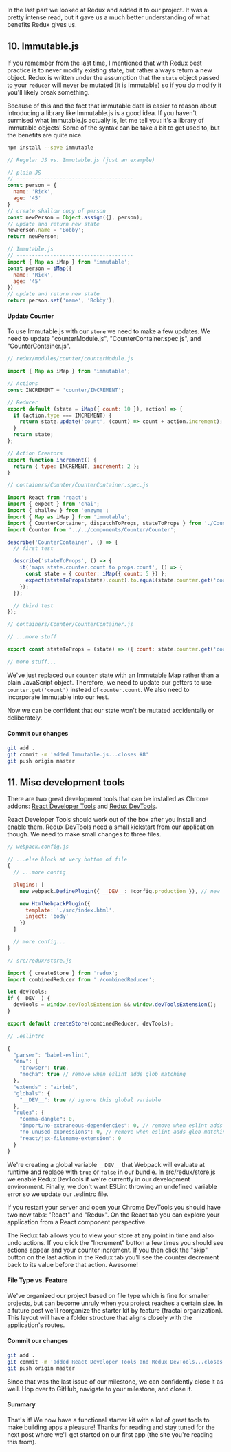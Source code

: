 In the last part we looked at Redux and added it to our project.  It was a pretty intense read, but it gave us a much better understanding of what benefits Redux gives us.

## 10. Immutable.js
If you remember from the last time, I mentioned that with Redux best practice is to never modify existing state, but rather always return a new object.  Redux is written under the assumption that the `state` object passed to your `reducer` will never be mutated (it is immutable) so if you do modify it you'll likely break something.

Because of this and the fact that immutable data is easier to reason about introducing a library like Immutable.js is a good idea.  If you haven't surmised what Immutable.js actually is, let me tell you: it's a library of immutable objects!  Some of the syntax can be take a bit to get used to, but the benefits are quite nice.

```bash
npm install --save immutable
```

```javascript
// Regular JS vs. Immutable.js (just an example)

// plain JS
// --------------------------------------
const person = {
  name: 'Rick',
  age: '45'
}
// create shallow copy of person
const newPerson = Object.assign({}, person);
// update and return new state
newPerson.name = 'Bobby';
return newPerson;

// Immutable.js
// --------------------------------------
import { Map as iMap } from 'immutable';
const person = iMap({
  name: 'Rick',
  age: '45'
})
// update and return new state
return person.set('name', 'Bobby');

```

#### Update Counter

To use Immutable.js with our `store` we need to make a few updates.  We need to update "counterModule.js", "CounterContainer.spec.js", and "CounterContainer.js".

```javascript
// redux/modules/counter/counterModule.js

import { Map as iMap } from 'immutable';

// Actions
const INCREMENT = 'counter/INCREMENT';

// Reducer
export default (state = iMap({ count: 10 }), action) => {
  if (action.type === INCREMENT) {
    return state.update('count', (count) => count + action.increment);
  }
  return state;
};

// Action Creators
export function increment() {
  return { type: INCREMENT, increment: 2 };
}

```

```javascript
// containers/Counter/CounterContainer.spec.js

import React from 'react';
import { expect } from 'chai';
import { shallow } from 'enzyme';
import { Map as iMap } from 'immutable';
import { CounterContainer, dispatchToProps, stateToProps } from './CounterContainer';
import Counter from '../../components/Counter/Counter';

describe('CounterContainer', () => {
  // first test

  describe('stateToProps', () => {
    it('maps state.counter.count to props.count', () => {
      const state = { counter: iMap({ count: 5 }) };
      expect(stateToProps(state).count).to.equal(state.counter.get('count'));
    });
  });

  // third test
});

```

```javascript
// containers/Counter/CounterContainer.js

// ...more stuff

export const stateToProps = (state) => ({ count: state.counter.get('count') });

// more stuff...
```

We've just replaced our `counter` state with an Immutable Map rather than a plain JavaScript object.  Therefore, we need to update our getters to use `counter.get('count')` instead of `counter.count`.  We also need to incorporate Immutable into our test.

Now we can be confident that our state won't be mutated accidentally or deliberately.

#### Commit our changes

```bash
git add .
git commit -m 'added Immutable.js...closes #8'
git push origin master
```

## 11. Misc development tools
There are two great development tools that can be installed as Chrome addons: [React Developer Tools](https://chrome.google.com/webstore/detail/react-developer-tools/fmkadmapgofadopljbjfkapdkoienihi?hl=en) and [Redux DevTools](https://chrome.google.com/webstore/detail/redux-devtools/lmhkpmbekcpmknklioeibfkpmmfibljd?hl=en).

React Developer Tools should work out of the box after you install and enable them.  Redux DevTools need a small kickstart from our application though.  We need to make small changes to three files.  

```javascript
// webpack.config.js

// ...else block at very bottom of file
{
  // ...more config

  plugins: [
    new webpack.DefinePlugin({ __DEV__: !config.production }), // new

    new HtmlWebpackPlugin({
      template: './src/index.html',
      inject: 'body'
    })
  ]

  // more config...
}

```

```javascript
// src/redux/store.js

import { createStore } from 'redux';
import combinedReducer from './combinedReducer';

let devTools;
if (__DEV__) {
  devTools = window.devToolsExtension && window.devToolsExtension();
}

export default createStore(combinedReducer, devTools);

```

```javascript
// .eslintrc

{
  "parser": "babel-eslint",
  "env": {
    "browser": true,
    "mocha": true // remove when eslint adds glob matching
  },
  "extends" : "airbnb",
  "globals": {
    "__DEV__": true // ignore this global variable
  },
  "rules": {
    "comma-dangle": 0,
    "import/no-extraneous-dependencies": 0, // remove when eslint adds glob matching
    "no-unused-expressions": 0, // remove when eslint adds glob matching
    "react/jsx-filename-extension": 0
  }
}
```

We're creating a global variable `__DEV__` that Webpack will evaluate at runtime and replace with `true` or `false` in our bundle.  In src/redux/store.js we enable Redux DevTools if we're currently in our development environment.  Finally, we don't want ESLint throwing an undefined variable error so we update our .eslintrc file.

If you restart your server and open your Chrome DevTools you should have two new tabs: "React" and "Redux".  On the React tab you can explore your application from a React component perspective.  

The Redux tab allows you to view your store at any point in time and also undo actions.  If you click the "Increment" button a few times you should see actions appear and your counter increment.  If you then click the "skip" button on the last action in the Redux tab you'll see the counter decrement back to its value before that action.  Awesome!

#### File Type vs. Feature
We've organized our project based on file type which is fine for smaller projects, but can become unruly when you project reaches a certain size.  In a future post we'll reorganize the starter kit by feature (fractal organization).  This layout will have a folder structure that aligns closely with the application's routes.

#### Commit our changes

```bash
git add .
git commit -m 'added React Developer Tools and Redux DevTools...closes #9'
git push origin master
```

Since that was the last issue of our milestone, we can confidently close it as well.  Hop over to GitHub, navigate to your milestone, and close it.

#### Summary
That's it!  We now have a functional starter kit with a lot of great tools to make building apps a pleasure!  Thanks for reading and stay tuned for the next post where we'll get started on our first app (the site you're reading this from).

